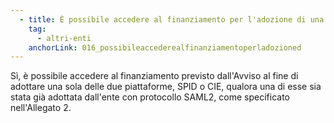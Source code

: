 ```yaml
---
  - title: È possibile accedere al finanziamento per l'adozione di una sola delle due piattaforme di identità digitale SPID/CIE?
    tag:
      - altri-enti
    anchorLink: 016_possibileaccederealfinanziamentoperladozioned
---
```


Sì, è possibile accedere al finanziamento previsto dall'Avviso al fine di adottare una sola delle due piattaforme, SPID o CIE, qualora una di esse sia stata già adottata dall'ente con protocollo SAML2, come specificato nell'Allegato 2.